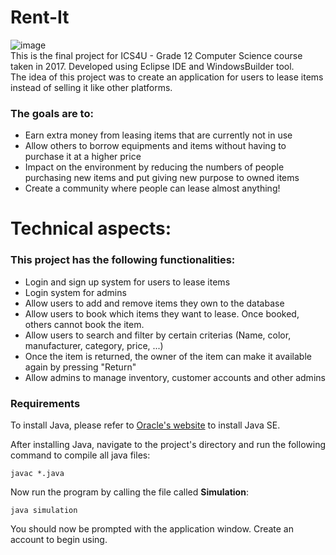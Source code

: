 # Rent-It
![image](https://user-images.githubusercontent.com/29266892/107098445-3a640980-67dd-11eb-93cd-6a0ee3522e10.png)  
This is the final project for ICS4U - Grade 12 Computer Science course taken in 2017. Developed using Eclipse IDE and WindowsBuilder tool.  
The idea of this project was to create an application for users to lease items instead of selling it like other platforms.  

### The goals are to:
- Earn extra money from leasing items that are currently not in use
- Allow others to borrow equipments and items without having to purchase it at a higher price
- Impact on the environment by reducing the numbers of people purchasing new items and put giving new purpose to owned items
- Create a community where people can lease almost anything!


# Technical aspects: 
### This project has the following functionalities:
- Login and sign up system for users to lease items 
- Login system for admins
- Allow users to add and remove items they own to the database
- Allow users to book which items they want to lease. Once booked, others cannot book the item. 
- Allow users to search and filter by certain criterias (Name, color, manufacturer, category, price, ...)
- Once the item is returned, the owner of the item can make it available again by pressing "Return"
- Allow admins to manage inventory, customer accounts and other admins


### Requirements  
To install Java, please refer to [Oracle's website](https://www.oracle.com/ca-en/java/technologies/javase-downloads.html) to install Java SE.  

After installing Java, navigate to the project's directory and run the following command to compile all java files:  
```
javac *.java
```

Now run the program by calling the file called **Simulation**:
```
java simulation
```

You should now be prompted with the application window. Create an account to begin using.  
